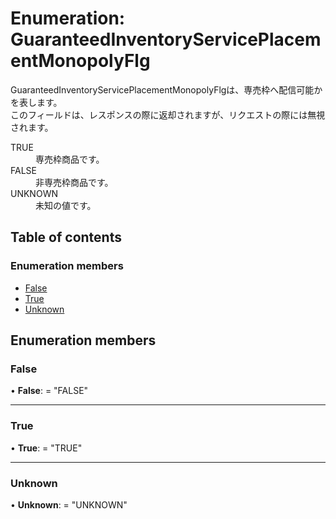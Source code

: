 # Enumeration: GuaranteedInventoryServicePlacementMonopolyFlg


<div lang=\"ja\">   GuaranteedInventoryServicePlacementMonopolyFlgは、専売枠へ配信可能かを表します。<br>   このフィールドは、レスポンスの際に返却されますが、リクエストの際には無視されます。 </div>  <dl class=term>   <dt class=\"term__item\">TRUE</dt>   <dd class=\"term__desc\"><span lang=\"ja\">専売枠商品です。</span></dd>   <dt class=\"term__item\">FALSE</dt>   <dd class=\"term__desc\"><span lang=\"ja\">非専売枠商品です。</span></dd>   <dt class=\"term__item\">UNKNOWN</dt>   <dd class=\"term__desc\"><span lang=\"ja\">未知の値です。</span></dd> </dl>

## Table of contents

### Enumeration members

- [False](guaranteedinventoryserviceplacementmonopolyflg.md#false)
- [True](guaranteedinventoryserviceplacementmonopolyflg.md#true)
- [Unknown](guaranteedinventoryserviceplacementmonopolyflg.md#unknown)

## Enumeration members

### False

• **False**: = "FALSE"

___

### True

• **True**: = "TRUE"

___

### Unknown

• **Unknown**: = "UNKNOWN"
